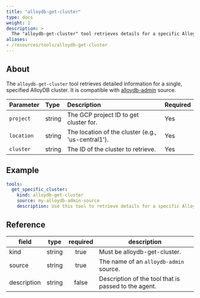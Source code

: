 ```yaml
---
title: "alloydb-get-cluster"
type: docs
weight: 1
description: >
  The "alloydb-get-cluster" tool retrieves details for a specific AlloyDB cluster.
aliases:
- /resources/tools/alloydb-get-cluster
---
```


## About

The `alloydb-get-cluster` tool retrieves detailed information for a single, specified AlloyDB cluster. It is compatible with [alloydb-admin](../../sources/alloydb-admin.md) source.
	
| Parameter  | Type   | Description                                                                              | Required |
| :--------- | :----- | :--------------------------------------------------------------------------------------- | :------- |
| `project`  | string | The GCP project ID to get cluster for.                                                   | Yes      |
| `location` | string | The location of the cluster (e.g., 'us-central1').                                       | Yes      |
| `cluster`  | string | The ID of the cluster to retrieve.                                                       | Yes      |

## Example

```yaml
tools:
  get_specific_cluster:
    kind: alloydb-get-cluster
    source: my-alloydb-admin-source
    description: Use this tool to retrieve details for a specific AlloyDB cluster.
```
## Reference
| **field**   |                  **type**                  | **required** | **description**                                                                                  |
|-------------|:------------------------------------------:|:------------:|--------------------------------------------------------------------------------------------------|
| kind        |                   string                   |     true     | Must be alloydb-get-cluster.                                                                  |
| source      |                   string                   |     true     | The name of an `alloydb-admin` source.                                                                               |
| description |                   string                   |     false    | Description of the tool that is passed to the agent.                                                                                |
